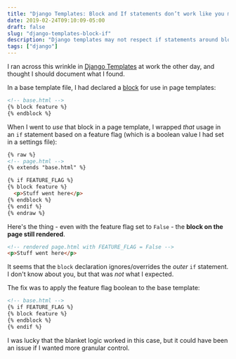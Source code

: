 ```yaml
---
title: "Django Templates: Block and If statements don’t work like you might expect"
date: 2019-02-24T09:10:09-05:00
draft: false
slug: "django-templates-block-if"
description: "Django templates may not respect if statements around block usage the way you expect. I found that out the hard way."
tags: ["django"]
---
```


I ran across this wrinkle in [Django Templates](https://docs.djangoproject.com/en/2.2/topics/templates/) at work the other day, and thought I should document what I found.

In a base template file, I had declared a [block](https://docs.djangoproject.com/en/2.1/ref/templates/builtins/#block) for use in page templates:

```html
<!-- base.html -->
{% block feature %}
{% endblock %}
```

When I went to _use_ that block in a page template, I wrapped _that_ usage in an `if` statement based on a feature flag (which is a boolean value I had set in a settings file):

```html
{% raw %}
<!-- page.html -->
{% extends "base.html" %}

{% if FEATURE_FLAG %}
{% block feature %}
  <p>Stuff went here</p>
{% endblock %}
{% endif %}
{% endraw %}
```

Here's the thing - even with the feature flag set to `False` - the **block on the page still rendered**.

<!-- prettier-ignore -->
```html
<!-- rendered page.html with FEATURE_FLAG = False -->
<p>Stuff went here</p>
```

It seems that the `block` declaration ignores/overrides the _outer_ `if` statement. I don't know about you, but that was _not_ what I expected.

The fix was to apply the feature flag boolean to the base template:

<!-- prettier-ignore -->
```html
<!-- base.html -->
{% if FEATURE_FLAG %}
{% block feature %}
{% endblock %}
{% endif %}
```

I was lucky that the blanket logic worked in this case, but it could have been an issue if I wanted more granular control.
